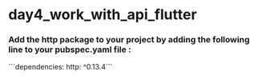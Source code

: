 # day4_work_with_api_flutter

<h3>Add the http package to your project by adding the following line to your pubspec.yaml file :</h3>
```dependencies:
  http: ^0.13.4```
